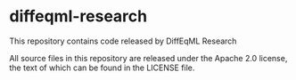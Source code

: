 # diffeqml-research
This repository contains code released by DiffEqML Research

All source files in this repository are released under the Apache 2.0 license, the text of which can be found in the LICENSE file.
